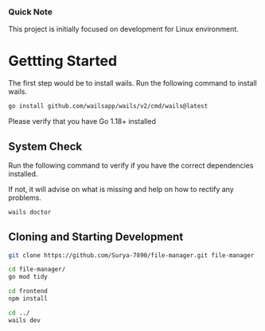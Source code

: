 <!-- # README

## About

This is the official Wails React-TS template.

You can configure the project by editing `wails.json`. More information about the project settings can be found
here: https://wails.io/docs/reference/project-config

## Live Development

To run in live development mode, run `wails dev` in the project directory. This will run a Vite development
server that will provide very fast hot reload of your frontend changes. If you want to develop in a browser
and have access to your Go methods, there is also a dev server that runs on http://localhost:34115. Connect
to this in your browser, and you can call your Go code from devtools.

## Building

To build a redistributable, production mode package, use `wails build`. -->

### Quick Note

This project is initially focused on development for Linux environment.

# Gettting Started

The first step would be to install wails. Run the following command to install wails.

```bash
go install github.com/wailsapp/wails/v2/cmd/wails@latest
```

Please verify that you have Go 1.18+ installed

## System Check

Run the following command to verify if you have the correct dependencies installed. 

If not, it will advise on what is missing and help on how to rectify any problems.

```bash
wails doctor
```

## Cloning and Starting Development

```bash
git clone https://github.com/Surya-7890/file-manager.git file-manager
```

```bash
cd file-manager/
go mod tidy
```

```bash
cd frontend
npm install
```

```bash
cd ../
wails dev
```